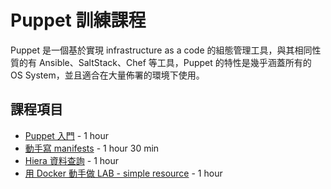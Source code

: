 # Puppet 訓練課程

Puppet 是一個基於實現 infrastructure as a code 的組態管理工具，與其相同性質的有 Ansible、SaltStack、Chef 等工具，Puppet 的特性是幾乎涵蓋所有的 OS System，並且適合在大量佈署的環境下使用。

## 課程項目

- [Puppet 入門](basic/README.md) - 1 hour
- [動手寫 manifests](manifests/README.md) - 1 hour 30 min
- [Hiera 資料查詢](hiera-data/README.md) - 1 hour
- [用 Docker 動手做 LAB - simple resource](lab/README.md) - 1 hour
